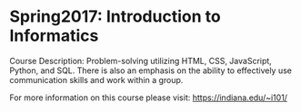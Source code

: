# Spring2017: Introduction to Informatics
Course Description: Problem-solving utilizing HTML, CSS, JavaScript, Python, and SQL. There is also an emphasis on the ability to effectively use communication skills and work within a group.

For more information on this course please visit: https://indiana.edu/~i101/
